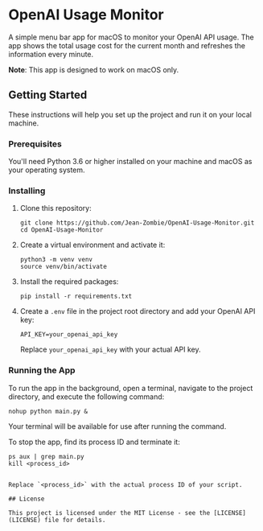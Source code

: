 # OpenAI Usage Monitor

A simple menu bar app for macOS to monitor your OpenAI API usage. The app shows the total usage cost for the current month and refreshes the information every minute.

**Note**: This app is designed to work on macOS only.

## Getting Started

These instructions will help you set up the project and run it on your local machine.

### Prerequisites

You'll need Python 3.6 or higher installed on your machine and macOS as your operating system.

### Installing

1. Clone this repository:

   ```
   git clone https://github.com/Jean-Zombie/OpenAI-Usage-Monitor.git
   cd OpenAI-Usage-Monitor
   ```

2. Create a virtual environment and activate it:

   ```
   python3 -m venv venv
   source venv/bin/activate
   ```

3. Install the required packages:

   `pip install -r requirements.txt`

4. Create a `.env` file in the project root directory and add your OpenAI API key:

   `API_KEY=your_openai_api_key`

   Replace `your_openai_api_key` with your actual API key.

### Running the App

To run the app in the background, open a terminal, navigate to the project directory, and execute the following command:

`nohup python main.py &`

Your terminal will be available for use after running the command.

To stop the app, find its process ID and terminate it:

```
ps aux | grep main.py
kill <process_id>


Replace `<process_id>` with the actual process ID of your script.

## License

This project is licensed under the MIT License - see the [LICENSE](LICENSE) file for details.

